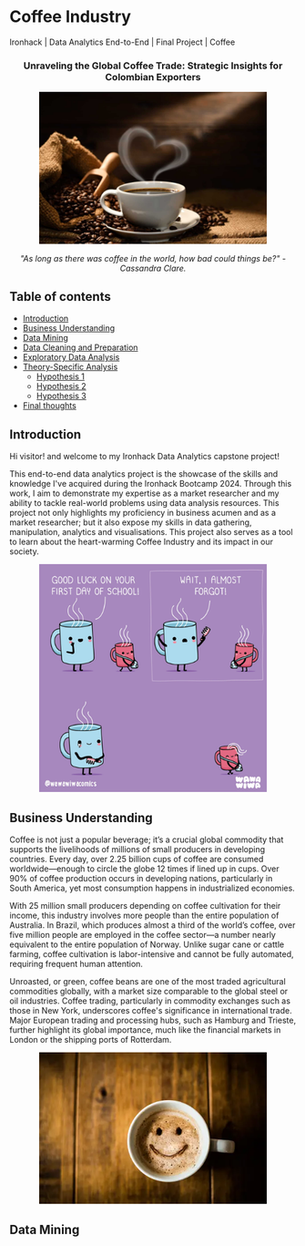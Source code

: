 # Coffee Industry
Ironhack | Data Analytics End-to-End | Final Project | Coffee

 <h3 align="center">Unraveling the Global Coffee Trade: Strategic Insights for Colombian Exporters</h3>

 <p align="center">
    <img src="README_images\morning_coffee.jpeg" alt="morning_coffee" width="400" >
</div>

<p align="center"><i>"As long as there was coffee in the world, how bad could things be?" - Cassandra Clare.</i>

## Table of contents
- [Introduction](#introduction)
- [Business Understanding](#business-understanding)
- [Data Mining](#data-mining)
- [Data Cleaning and Preparation](#data-cleaning-and-preparation)
- [Exploratory Data Analysis](#exploratory-data-analysis)
- [Theory-Specific Analysis](#theory-specific-analysis)
  - [Hypothesis 1](#hypothesis-1-sharks-hate-surfers-especially-male-surfers)
  - [Hypothesis 2](#hypothesis-2-sharks-from-australia-are-les-aggressive-than-american-sharks)
  - [Hypothesis 3](#hypothesis-3-sharks-are-not-attacking-more-than-beforemaybe-we-are-the-problem)
- [Final thoughts](#final-thoughts)

## Introduction
Hi visitor! and welcome to my Ironhack Data Analytics capstone project! 

This end-to-end data analytics project is the showcase of the skills and knowledge I've acquired during the Ironhack Bootcamp 2024. Through this work, I aim to demonstrate my expertise as a market researcher and my ability to tackle real-world problems using data analysis resources. This project not only highlights my proficiency in business acumen and as a market researcher; but it also expose my skills in data gathering, manipulation, analytics and visualisations. This project also serves as a tool to learn about the heart-warming Coffee Industry and its impact in our society.

 <p align="center">
    <img src="README_images\first_day.webp" width="400" >
</div>

## Business Understanding
Coffee is not just a popular beverage; it’s a crucial global commodity that supports the livelihoods of millions of small producers in developing countries. Every day, over 2.25 billion cups of coffee are consumed worldwide—enough to circle the globe 12 times if lined up in cups. Over 90% of coffee production occurs in developing nations, particularly in South America, yet most consumption happens in industrialized economies.

With 25 million small producers depending on coffee cultivation for their income, this industry involves more people than the entire population of Australia. In Brazil, which produces almost a third of the world’s coffee, over five million people are employed in the coffee sector—a number nearly equivalent to the entire population of Norway. Unlike sugar cane or cattle farming, coffee cultivation is labor-intensive and cannot be fully automated, requiring frequent human attention.

Unroasted, or green, coffee beans are one of the most traded agricultural commodities globally, with a market size comparable to the global steel or oil industries. Coffee trading, particularly in commodity exchanges such as those in New York, underscores coffee's significance in international trade. Major European trading and processing hubs, such as Hamburg and Trieste, further highlight its global importance, much like the financial markets in London or the shipping ports of Rotterdam.

 <p align="center">
    <img src="README_images\smile_its_coffee.webp" width="400" >
</div>

## Data Mining

## 

